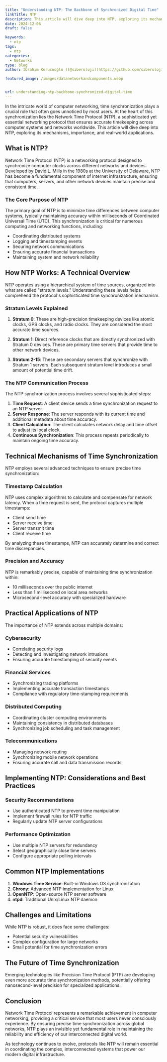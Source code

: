 ```yaml
---
title: "Understanding NTP: The Backbone of Synchronized Digital Time"
linkTitle: NTP
description: This article will dive deep into NTP, exploring its mechanisms, importance, and real-world applications.
date: 2024-12-06
draft: false

keywords:
  - ntp
tags:
  - ntp
categories:
  - Networks
type: blog
author: İbrahim Korucuoğlu ([@siberoloji](https://github.com/siberoloji))

featured_image: /images/datanetworkandcomponents.webp


url: understanding-ntp-backbone-synchronized-digital-time
---
```

In the intricate world of computer networking, time synchronization plays a crucial role that often goes unnoticed by most users. At the heart of this synchronization lies the Network Time Protocol (NTP), a sophisticated yet essential networking protocol that ensures accurate timekeeping across computer systems and networks worldwide. This article will dive deep into NTP, exploring its mechanisms, importance, and real-world applications.

## What is NTP?

Network Time Protocol (NTP) is a networking protocol designed to synchronize computer clocks across different networks and devices. Developed by David L. Mills in the 1980s at the University of Delaware, NTP has become a fundamental component of internet infrastructure, ensuring that computers, servers, and other network devices maintain precise and consistent time.

### The Core Purpose of NTP

The primary goal of NTP is to minimize time differences between computer systems, typically maintaining accuracy within milliseconds of Coordinated Universal Time (UTC). This synchronization is critical for numerous computing and networking functions, including:

- Coordinating distributed systems
- Logging and timestamping events
- Securing network communications
- Ensuring accurate financial transactions
- Maintaining system and network reliability

## How NTP Works: A Technical Overview

NTP operates using a hierarchical system of time sources, organized into what are called "stratum levels." Understanding these levels helps comprehend the protocol's sophisticated time synchronization mechanism.

### Stratum Levels Explained

1. **Stratum 0**: These are high-precision timekeeping devices like atomic clocks, GPS clocks, and radio clocks. They are considered the most accurate time sources.

2. **Stratum 1**: Direct reference clocks that are directly synchronized with Stratum 0 devices. These are primary time servers that provide time to other network devices.

3. **Stratum 2-15**: These are secondary servers that synchronize with Stratum 1 servers. Each subsequent stratum level introduces a small amount of potential time drift.

### The NTP Communication Process

The NTP synchronization process involves several sophisticated steps:

1. **Time Request**: A client device sends a time synchronization request to an NTP server.
2. **Server Response**: The server responds with its current time and additional metadata about time accuracy.
3. **Client Calculation**: The client calculates network delay and time offset to adjust its local clock.
4. **Continuous Synchronization**: This process repeats periodically to maintain ongoing time accuracy.

## Technical Mechanisms of Time Synchronization

NTP employs several advanced techniques to ensure precise time synchronization:

### Timestamp Calculation

NTP uses complex algorithms to calculate and compensate for network latency. When a time request is sent, the protocol captures multiple timestamps:

- Client send time
- Server receive time
- Server transmit time
- Client receive time

By analyzing these timestamps, NTP can accurately determine and correct time discrepancies.

### Precision and Accuracy

NTP is remarkably precise, capable of maintaining time synchronization within:

- 10 milliseconds over the public internet
- Less than 1 millisecond on local area networks
- Microsecond-level accuracy with specialized hardware

## Practical Applications of NTP

The importance of NTP extends across multiple domains:

### Cybersecurity

- Correlating security logs
- Detecting and investigating network intrusions
- Ensuring accurate timestamping of security events

### Financial Services

- Synchronizing trading platforms
- Implementing accurate transaction timestamps
- Compliance with regulatory time-stamping requirements

### Distributed Computing

- Coordinating cluster computing environments
- Maintaining consistency in distributed databases
- Synchronizing job scheduling and task management

### Telecommunications

- Managing network routing
- Synchronizing mobile network operations
- Ensuring accurate call and data transmission records

## Implementing NTP: Considerations and Best Practices

### Security Recommendations

- Use authenticated NTP to prevent time manipulation
- Implement firewall rules for NTP traffic
- Regularly update NTP server configurations

### Performance Optimization

- Use multiple NTP servers for redundancy
- Select geographically close time servers
- Configure appropriate polling intervals

## Common NTP Implementations

1. **Windows Time Service**: Built-in Windows OS synchronization
2. **Chrony**: Advanced NTP implementation for Linux
3. **OpenNTP**: Open-source NTP server software
4. **ntpd**: Traditional Unix/Linux NTP daemon

## Challenges and Limitations

While NTP is robust, it does face some challenges:

- Potential security vulnerabilities
- Complex configuration for large networks
- Small potential for time synchronization errors

## The Future of Time Synchronization

Emerging technologies like Precision Time Protocol (PTP) are developing even more accurate time synchronization methods, potentially offering nanosecond-level precision for specialized applications.

## Conclusion

Network Time Protocol represents a remarkable achievement in computer networking, providing a critical service that most users never consciously experience. By ensuring precise time synchronization across global networks, NTP plays an invisible yet fundamental role in maintaining the reliability and efficiency of our interconnected digital world.

As technology continues to evolve, protocols like NTP will remain essential in coordinating the complex, interconnected systems that power our modern digital infrastructure.
